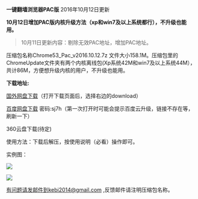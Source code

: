 **一键翻墙浏览器PAC版** 2016年10月12日更新 

**10月12日增加PAC版内核升级方法（xp和win7及以上系统都行），不升级也能用。**

> 10月11日更新内容：剔除无效PAC地址，增加PAC地址。 

压缩包名称Chrome53_Pac_v2016.10.12.7z 文件大小158.1M。压缩包里的ChromeUpdate文件夹有两个内核离线包(Xp系统42M和win7及以上系统44M），共计86M，方便想升级内核的用户，不升级也能用。

**下载地址:**

[国外网盘下载](https://mega.nz/#!c9QCCRRK!XNf38ouuamDzS_RXD8di0f27EbwfA0P0TazSZmCIR2o)（打开下载页面后，选择右边的download）

[百度网盘下载](http://pan.baidu.com/s/1o7ONNom) 密码:sj7h（第一次打开时可能会提示百度云升级，链接不存在等，刷新一下）

360云盘下载(待定)

使用方法：下载后解压，按使用说明（必看）操作即可。

实例图：

![](https://raw.githubusercontent.com/Alvin9999/pac2/master/pac新版1.png)

![](https://raw.githubusercontent.com/Alvin9999/pac2/master/pac新版2.png)



有问题请发邮件到kebi2014@gmail.com ,反馈邮件请注明压缩包名称。